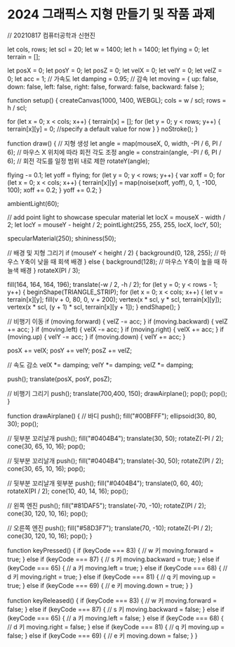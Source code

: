 # 2024 그래픽스 지형 만들기 및 작품 과제
// 20210817 컴퓨터공학과 신현진


let cols, rows;
let scl = 20;
let w = 1400;
let h = 1400;
let flying = 0;
let terrain = [];

let posX = 0;
let posY = 0;
let posZ = 0;
let velX = 0;
let velY = 0;
let velZ = 0;
let acc = 1; // 가속도
let damping = 0.95; // 감속
let moving = {
  up: false,
  down: false,
  left: false,
  right: false,
  forward: false,
  backward: false
};

function setup() {
  createCanvas(1000, 1400, WEBGL);
  cols = w / scl;
  rows = h / scl;

  for (let x = 0; x < cols; x++) {
    terrain[x] = [];
    for (let y = 0; y < rows; y++) {
      terrain[x][y] = 0; //specify a default value for now
    }
  }
  noStroke();
}

function draw() {
  // 지형 생성
  let angle = map(mouseX, 0, width, -PI / 6, PI / 6); // 마우스 X 위치에 따라 회전 각도 조정
  angle = constrain(angle, -PI / 6, PI / 6); // 회전 각도를 일정 범위 내로 제한
  rotateY(angle);

  flying -= 0.1;
  let yoff = flying;
  for (let y = 0; y < rows; y++) {
    var xoff = 0;
    for (let x = 0; x < cols; x++) {
      terrain[x][y] = map(noise(xoff, yoff), 0, 1, -100, 100);
      xoff += 0.2;
    }
    yoff += 0.2;
  }
  
  ambientLight(60);

  // add point light to showcase specular material
  let locX = mouseX - width / 2;
  let locY = mouseY - height / 2;
  pointLight(255, 255, 255, locX, locY, 50);

  specularMaterial(250);
  shininess(50);
  
  // 배경 및 지형 그리기
  if (mouseY < height / 2) {
    background(0, 128, 255); // 마우스 Y축이 낮을 때 회색 배경
  } else {
    background(128); // 마우스 Y축이 높을 때 하늘색 배경
  }
  rotateX(PI / 3);
  
  fill(164, 164, 164, 196);
  translate(-w / 2, -h / 2);
  for (let y = 0; y < rows - 1; y++) {
    beginShape(TRIANGLE_STRIP);
    for (let x = 0; x < cols; x++) {
      let v = terrain[x][y];
      fill(v + 0, 80, 0, v + 200);
      vertex(x * scl, y * scl, terrain[x][y]);
      vertex(x * scl, (y + 1) * scl, terrain[x][y + 1]);
    }
    endShape();
  }

  
  // 비행기 이동
  if (moving.forward) {
    velZ -= acc;
  }
  if (moving.backward) {
    velZ += acc;
  }
  if (moving.left) {
    velX -= acc;
  }
  if (moving.right) {
    velX += acc;
  }
  if (moving.up) {
    velY -= acc;
  }
  if (moving.down) {
    velY += acc;
  }

  posX += velX;
  posY += velY;
  posZ += velZ;

  // 속도 감소
  velX *= damping;
  velY *= damping;
  velZ *= damping;

  push();
  translate(posX, posY, posZ);

  // 비행기 그리기
    push();
    translate(700,400, 150);
    drawAirplane();
    pop();
  pop();
}

function drawAirplane() {
  // 바디
  push();
  fill("#00BFFF");
  ellipsoid(30, 80, 30);
  pop();

  // 뒷부분 꼬리날개
  push();
  fill("#0404B4");
  translate(30, 50);
  rotateZ(-PI / 2);
  cone(30, 65, 10, 16);
  pop();

  // 뒷부분 꼬리날개
  push();
  fill("#0404B4");
  translate(-30, 50);
  rotateZ(PI / 2);
  cone(30, 65, 10, 16);
  pop();

  // 뒷부분 꼬리날개 윗부분
  push();
  fill("#0404B4");
  translate(0, 60, 40);
  rotateX(PI / 2);
  cone(10, 40, 14, 16);
  pop();

  // 왼쪽 엔진
  push();
  fill("#81DAF5");
  translate(-70, -10);
  rotateZ(PI / 2);
  cone(30, 120, 10, 16);
  pop();

  // 오른쪽 엔진
  push();
  fill("#58D3F7");
  translate(70, -10);
  rotateZ(-PI / 2);
  cone(30, 120, 10, 16);
  pop();
}

function keyPressed() {
  if (keyCode === 83) { // w 키
    moving.forward = true;
  } else if (keyCode === 87) { // s 키
    moving.backward = true;
  } else if (keyCode === 65) { // a 키
    moving.left = true;
  } else if (keyCode === 68) { // d 키
    moving.right = true;
  } else if (keyCode === 81) { // q 키
    moving.up = true;
  } else if (keyCode === 69) { // e 키
    moving.down = true;
  }
}

function keyReleased() {
  if (keyCode === 83) { // w 키
    moving.forward = false;
  } else if (keyCode === 87) { // s 키
    moving.backward = false;
  } else if (keyCode === 65) { // a 키
    moving.left = false;
  } else if (keyCode === 68) { // d 키
    moving.right = false;
  } else if (keyCode === 81) { // q 키
    moving.up = false;
  } else if (keyCode === 69) { // e 키
    moving.down = false;
  }
}
